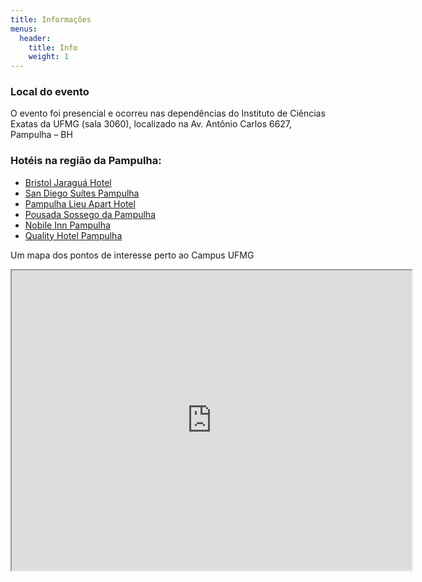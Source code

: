 ```yaml
---
title: Informações
menus:
  header:
    title: Info
    weight: 1
---
```

### Local do evento 

O evento foi presencial e ocorreu nas dependências do Instituto de Ciências Exatas da UFMG (sala 3060), 
localizado na Av. Antônio Carlos 6627, Pampulha – BH

### Hotéis na região da Pampulha:

- [Bristol Jaraguá Hotel](https://www.bristoljaraguahotel.com.br/)
- [San Diego Suítes Pampulha](https://www.nobilehoteis.com.br/minas-gerais/belo-horizonte/san-diego-suites-pampulha/)
- [Pampulha Lieu Apart Hotel](https://www.pampulhalieu.com.br/)
- [Pousada Sossego da Pampulha](https://sossegodapampulha.com.br/)
- [Nobile Inn Pampulha](https://www.nobilehoteis.com.br/minas-gerais/belo-horizonte/nobile-inn-pampulha/)
- [Quality Hotel Pampulha](https://qualityhotelpampulha.com-hotel.com/pt/)


Um mapa dos pontos de interesse perto ao Campus UFMG

<iframe src="https://www.google.com/maps/d/embed?mid=1pvFAi6i-rMHuk5-qSKM_hoIrLqJ8vao&ehbc=2E312F" width="640" height="480"></iframe>
